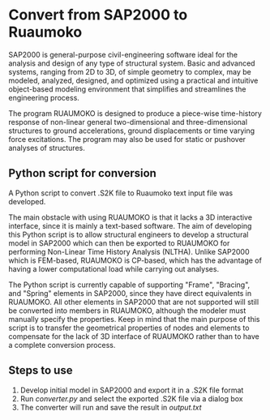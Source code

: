 # Convert from SAP2000 to Ruaumoko

SAP2000 is general-purpose civil-engineering software ideal for the analysis and design of any type of structural system. Basic and advanced systems, ranging from 2D to 3D, of simple geometry to complex, may be modeled, analyzed, designed, and optimized using a practical and intuitive object-based modeling environment that simplifies and streamlines the engineering process. 

The program RUAUMOKO is designed to produce a piece-wise time-history response of non-linear general two-dimensional and three-dimensional structures to ground accelerations, ground displacements or time varying force excitations. The program may also be used for static or pushover analyses of structures.

## Python script for conversion

A Python script to convert .S2K file to Ruaumoko text input file was developed.

The main obstacle with using RUAUMOKO is that it lacks a 3D interactive interface, since it is mainly a text-based software. The aim of developing this Python script is to allow structural engineers to develop a structural model in SAP2000 which can then be exported to RUAUMOKO for performing Non-Linear Time History Analysis (NLTHA). Unlike SAP2000 which is FEM-based, RUAUMOKO is CP-based, which has the advantage of having a lower computational load while carrying out analyses.

The Python script is currently capable of supporting "Frame", "Bracing", and "Spring" elements in SAP2000, since they have direct equivalents in RUAUMOKO. All other elements in SAP2000 that are not supported will still be converted into members in RUAUMOKO, although the modeler must manually specify the properties. Keep in mind that the main purpose of this script is to transfer the geometrical properties of nodes and elements to compensate for the lack of 3D interface of RUAUMOKO rather than to have a complete conversion process.

## Steps to use

1) Develop initial model in SAP2000 and export it in a .S2K file format
2) Run *converter.py* and select the exported .S2K file via a dialog box
3) The converter will run and save the result in *output.txt*
